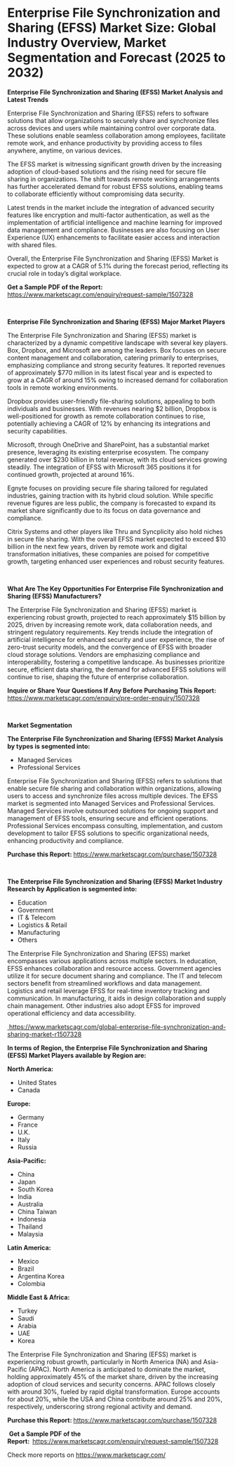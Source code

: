 <p><h1>Enterprise File Synchronization and Sharing (EFSS) Market Size: Global Industry Overview, Market Segmentation and Forecast (2025 to 2032)</h1></p><p><strong>Enterprise File Synchronization and Sharing (EFSS) Market Analysis and Latest Trends</strong></p>
<p><p>Enterprise File Synchronization and Sharing (EFSS) refers to software solutions that allow organizations to securely share and synchronize files across devices and users while maintaining control over corporate data. These solutions enable seamless collaboration among employees, facilitate remote work, and enhance productivity by providing access to files anywhere, anytime, on various devices. </p><p>The EFSS market is witnessing significant growth driven by the increasing adoption of cloud-based solutions and the rising need for secure file sharing in organizations. The shift towards remote working arrangements has further accelerated demand for robust EFSS solutions, enabling teams to collaborate efficiently without compromising data security. </p><p>Latest trends in the market include the integration of advanced security features like encryption and multi-factor authentication, as well as the implementation of artificial intelligence and machine learning for improved data management and compliance. Businesses are also focusing on User Experience (UX) enhancements to facilitate easier access and interaction with shared files. </p><p>Overall, the Enterprise File Synchronization and Sharing (EFSS) Market is expected to grow at a CAGR of 5.1% during the forecast period, reflecting its crucial role in today’s digital workplace.</p></p>
<p><strong>Get a Sample PDF of the Report:&nbsp;</strong> <a href="https://www.marketscagr.com/enquiry/request-sample/1507328?utm_campaign=2003&utm_medium=2&utm_source=Github&utm_content=ia&utm_term=11032025&utm_id=enterprise-file-synchronization-and-sharing-efss">https://www.marketscagr.com/enquiry/request-sample/1507328</a></p>
<p>&nbsp;</p>
<p><strong>Enterprise File Synchronization and Sharing (EFSS) Major Market Players</strong></p>
<p><p>The Enterprise File Synchronization and Sharing (EFSS) market is characterized by a dynamic competitive landscape with several key players. Box, Dropbox, and Microsoft are among the leaders. Box focuses on secure content management and collaboration, catering primarily to enterprises, emphasizing compliance and strong security features. It reported revenues of approximately $770 million in its latest fiscal year and is expected to grow at a CAGR of around 15% owing to increased demand for collaboration tools in remote working environments.</p><p>Dropbox provides user-friendly file-sharing solutions, appealing to both individuals and businesses. With revenues nearing $2 billion, Dropbox is well-positioned for growth as remote collaboration continues to rise, potentially achieving a CAGR of 12% by enhancing its integrations and security capabilities.</p><p>Microsoft, through OneDrive and SharePoint, has a substantial market presence, leveraging its existing enterprise ecosystem. The company generated over $230 billion in total revenue, with its cloud services growing steadily. The integration of EFSS with Microsoft 365 positions it for continued growth, projected at around 16%.</p><p>Egnyte focuses on providing secure file sharing tailored for regulated industries, gaining traction with its hybrid cloud solution. While specific revenue figures are less public, the company is forecasted to expand its market share significantly due to its focus on data governance and compliance.</p><p>Citrix Systems and other players like Thru and Syncplicity also hold niches in secure file sharing. With the overall EFSS market expected to exceed $10 billion in the next few years, driven by remote work and digital transformation initiatives, these companies are poised for competitive growth, targeting enhanced user experiences and robust security features.</p></p>
<p>&nbsp;</p>
<p><strong>What Are The Key Opportunities For Enterprise File Synchronization and Sharing (EFSS) Manufacturers?</strong></p>
<p><p>The Enterprise File Synchronization and Sharing (EFSS) market is experiencing robust growth, projected to reach approximately $15 billion by 2025, driven by increasing remote work, data collaboration needs, and stringent regulatory requirements. Key trends include the integration of artificial intelligence for enhanced security and user experience, the rise of zero-trust security models, and the convergence of EFSS with broader cloud storage solutions. Vendors are emphasizing compliance and interoperability, fostering a competitive landscape. As businesses prioritize secure, efficient data sharing, the demand for advanced EFSS solutions will continue to rise, shaping the future of enterprise collaboration.</p></p>
<p><strong>Inquire or Share Your Questions If Any Before Purchasing This Report:</strong> <a href="https://www.marketscagr.com/enquiry/pre-order-enquiry/1507328?utm_campaign=2003&utm_medium=2&utm_source=Github&utm_content=ia&utm_term=11032025&utm_id=enterprise-file-synchronization-and-sharing-efss">https://www.marketscagr.com/enquiry/pre-order-enquiry/1507328</a></p>
<p>&nbsp;</p>
<p><strong>Market Segmentation</strong></p>
<p><strong>The Enterprise File Synchronization and Sharing (EFSS) Market Analysis by types is segmented into:</strong></p>
<p><ul><li>Managed Services</li><li>Professional Services</li></ul></p>
<p><p>Enterprise File Synchronization and Sharing (EFSS) refers to solutions that enable secure file sharing and collaboration within organizations, allowing users to access and synchronize files across multiple devices. The EFSS market is segmented into Managed Services and Professional Services. Managed Services involve outsourced solutions for ongoing support and management of EFSS tools, ensuring secure and efficient operations. Professional Services encompass consulting, implementation, and custom development to tailor EFSS solutions to specific organizational needs, enhancing productivity and compliance.</p></p>
<p><strong>Purchase this Report:&nbsp;</strong><a href="https://www.marketscagr.com/purchase/1507328?utm_campaign=2003&utm_medium=2&utm_source=Github&utm_content=ia&utm_term=11032025&utm_id=enterprise-file-synchronization-and-sharing-efss">https://www.marketscagr.com/purchase/1507328</a></p>
<p>&nbsp;</p>
<p><strong>The Enterprise File Synchronization and Sharing (EFSS) Market Industry Research by Application is segmented into:</strong></p>
<p><ul><li>Education</li><li>Government</li><li>IT & Telecom</li><li>Logistics & Retail</li><li>Manufacturing</li><li>Others</li></ul></p>
<p><p>The Enterprise File Synchronization and Sharing (EFSS) market encompasses various applications across multiple sectors. In education, EFSS enhances collaboration and resource access. Government agencies utilize it for secure document sharing and compliance. The IT and telecom sectors benefit from streamlined workflows and data management. Logistics and retail leverage EFSS for real-time inventory tracking and communication. In manufacturing, it aids in design collaboration and supply chain management. Other industries also adopt EFSS for improved operational efficiency and data accessibility.</p></p>
<p><a href="https://www.marketscagr.com/global-enterprise-file-synchronization-and-sharing-market-r1507328?utm_campaign=2003&utm_medium=2&utm_source=Github&utm_content=ia&utm_term=11032025&utm_id=enterprise-file-synchronization-and-sharing-efss">&nbsp;https://www.marketscagr.com/global-enterprise-file-synchronization-and-sharing-market-r1507328</a></p>
<p><strong>In terms of Region, the Enterprise File Synchronization and Sharing (EFSS) Market Players available by Region are:</strong></p>
<p>
    <p> <strong> North America: </strong>
        <ul>
            <li>United States</li>
            <li>Canada</li>
        </ul>
        </p> 
    <p> <strong> Europe: </strong>
        <ul>
            <li>Germany</li>
            <li>France</li>
            <li>U.K.</li>
            <li>Italy</li>
            <li>Russia</li>
        </ul>
        </p> 
    <p> <strong> Asia-Pacific: </strong>
        <ul>
            <li>China</li>
            <li>Japan</li>
            <li>South Korea</li>
            <li>India</li>
            <li>Australia</li>
            <li>China Taiwan</li>
            <li>Indonesia</li>
            <li>Thailand</li>
            <li>Malaysia</li>
        </ul>
        </p> 
    <p> <strong> Latin America: </strong>
        <ul>
            <li>Mexico</li>
            <li>Brazil</li>
            <li>Argentina Korea</li>
            <li>Colombia</li>
        </ul>
        </p> 
    <p> <strong> Middle East & Africa: </strong>
        <ul>
            <li>Turkey</li>
            <li>Saudi</li>
            <li>Arabia</li>
            <li>UAE</li>
            <li>Korea</li>
        </ul>
    </p>
    </p>
<p><p>The Enterprise File Synchronization and Sharing (EFSS) market is experiencing robust growth, particularly in North America (NA) and Asia-Pacific (APAC). North America is anticipated to dominate the market, holding approximately 45% of the market share, driven by the increasing adoption of cloud services and security concerns. APAC follows closely with around 30%, fueled by rapid digital transformation. Europe accounts for about 20%, while the USA and China contribute around 25% and 20%, respectively, underscoring strong regional activity and demand.</p></p>
<p><strong>Purchase this Report: </strong><a href="https://www.marketscagr.com/purchase/1507328?utm_campaign=2003&utm_medium=2&utm_source=Github&utm_content=ia&utm_term=11032025&utm_id=enterprise-file-synchronization-and-sharing-efss">https://www.marketscagr.com/purchase/1507328</a></p>
<p>&nbsp;<strong>Get a Sample PDF of the Report:&nbsp;&nbsp;</strong><a href="https://www.marketscagr.com/enquiry/request-sample/1507328?utm_campaign=2003&utm_medium=2&utm_source=Github&utm_content=ia&utm_term=11032025&utm_id=enterprise-file-synchronization-and-sharing-efss">https://www.marketscagr.com/enquiry/request-sample/1507328</a></p>
<p><strong></strong></p>
<p>Check more reports on <a href="https://www.marketscagr.com/?utm_campaign=2003&utm_medium=2&utm_source=Github&utm_content=ia&utm_term=11032025&utm_id=enterprise-file-synchronization-and-sharing-efss">https://www.marketscagr.com/</a></p>